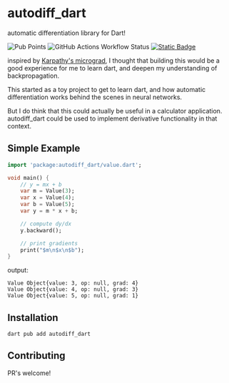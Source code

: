 # autodiff_dart

automatic differentiation library for Dart!

![Pub Points](https://img.shields.io/pub/points/autodiff_dart)
![GitHub Actions Workflow Status](https://img.shields.io/github/actions/workflow/status/Jensen-holm/autodiff_dart/dart.yml)
[![Static Badge](https://img.shields.io/badge/Dart_package_link-blue)](https://pub.dev/packages/autodiff_dart)

inspired by [Karpathy's micrograd](https://github.com/karpathy/micrograd), I thought that building this would be a good experience for me to learn dart, and deepen my understanding of backpropagation.

This started as a toy project to get to learn dart, and how automatic differentiation works behind the scenes in neural networks. 

But I do think that this could actually be useful in a calculator application. autodiff_dart could be used to implement derivative functionality in that context. 

## Simple Example

```dart
import 'package:autodiff_dart/value.dart';

void main() {
    // y = mx + b
    var m = Value(3);
    var x = Value(4);
    var b = Value(5);
    var y = m * x + b;

    // compute dy/dx
    y.backward();

    // print gradients
    print("$m\n$x\n$b");
}
```

output: 

```
Value Object{value: 3, op: null, grad: 4}
Value Object{value: 4, op: null, grad: 3}
Value Object{value: 5, op: null, grad: 1}
```

## Installation

`dart pub add autodiff_dart`

## Contributing

PR's welcome!
